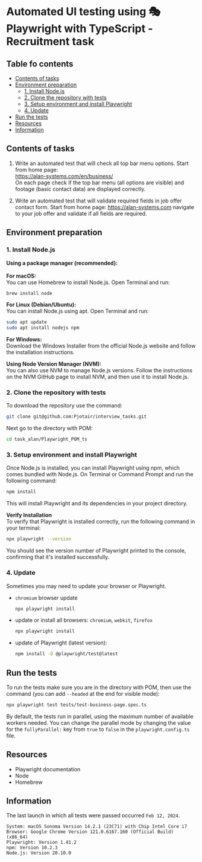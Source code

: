 
# Automated UI testing using 🎭 Playwright with TypeScript  - Recruitment task

## Table fo contents
- [Contents of tasks](#contents-of-tasks)
- [Environment preparation](#environment-preparation)
  - [1. Install Node.js](#1-install-nodejs)
  - [2. Clone the repository with tests](#2-clone-the-repository-with-tests)
  - [3. Setup environment and install Playwright](#3-setup-environment-and-install-playwright)
  - [4. Update](#4-update)
- [Run the tests](#run-the-tests)
- [Resources](#resources)
- [Information](#information)

## Contents of tasks
1. Write an automated test that will check all top bar menu options. Start from home page: 
<br> https://alan-systems.com/en/business/
<br> On each page check if the top bar menu (all options are visible) and footage (basic contact data) are displayed correctly.

2. Write an automated test that will validate required fields in job offer contact form. Start from home page: https://alan-systems.com  navigate to your job offer and validate if all fields are required.

## Environment preparation
### 1. Install Node.js
**Using a package manager (recommended):**<br><br>
**For macOS:**<br>
You can use Homebrew to install Node.js. Open Terminal and run:
```bash
brew install node
```

**For Linux (Debian/Ubuntu):**<br>
You can install Node.js using apt. Open Terminal and run:
```bash
sudo apt update
sudo apt install nodejs npm
```

**For Windows:**<br>
Download the Windows Installer from the official Node.js website and follow the installation instructions.

**Using Node Version Manager (NVM):**<br>
You can also use NVM to manage Node.js versions. Follow the instructions on the NVM GitHub page to install NVM, and then use it to install Node.js.

### 2. Clone the repository with tests
To download the repository use the command:
```bash
git clone git@github.com:Pjotair/interview_tasks.git
```
Next go to the directory with POM:
```bash
cd task_alan/Playwright_POM_ts
```

### 3. Setup environment and install Playwright
Once Node.js is installed, you can install Playwright using npm, which comes bundled with Node.js. On Terminal or Command Prompt and run the following command:
```bash
npm install
```
This will install Playwright and its dependencies in your project directory.

**Verify Installation**<br>
To verify that Playwright is installed correctly, run the following command in your terminal:
```bash
npx playwright --version
```
You should see the version number of Playwright printed to the console, confirming that it's installed successfully.

### 4. Update
Sometimes you may need to update your browser or Playwright.
- `chromium` browser update
  ```bash
  npx playwright install
  ```
- update or install all browsers: `chromium`, `webkit`, `firefox`
  ```bash
  npx playwright install
  ```
- update of Playwright (latest version):
  ```bash
  npm install -D @playwright/test@latest
  ```

## Run the tests
To run the tests make sure you are in the directory with POM, then use the command (you can add `--headed` at the end for visible mode): 
```bash
npx playwright test tests/test-business-page.spec.ts 
```
By default, the tests run in parallel, using the maximum number of available workers needed. You can change the parallel mode by changing the value for the `fullyParallel:` key from `true` to `false` in the `playwright.config.ts` file.

## Resources
 - Playwright documentation
 - Node
 - Homebrew


## Information
The last launch in which all tests were passed occurred `Feb 12, 2024`.
```
System: macOS Sonoma Version 14.2.1 (23C71) with Chip Intel Core i7
Browser: Google Chrome Version 121.0.6167.160 (Official Build) (x86_64)
Playwright: Version 1.41.2
npm: Version 10.2.3
Node.js: Version 20.10.0
```
